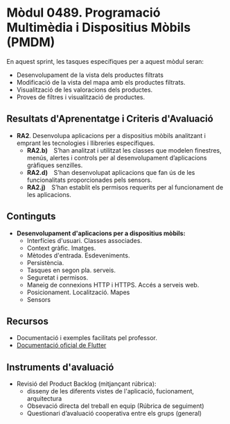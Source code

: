 # **Mòdul 0489**. Programació Multimèdia i Dispositius Mòbils (PMDM)

En aquest sprint, les tasques específiques per a aquest mòdul seran:

* Desenvolupament de la vista dels productes filtrats
* Modificació de la vista del mapa amb els productes filtrats.
* Visualització de les valoracions dels productes.
* Proves de filtres i visualització de productes.

## Resultats d'Aprenentatge i Criteris d'Avaluació

* **RA2**. Desenvolupa aplicacions per a dispositius mòbils analitzant i emprant les tecnologies i llibreries específiques.
    * **RA2.b)** S’han analitzat i utilitzat les classes que modelen finestres, menús, alertes i controls per al desenvolupament d’aplicacions gràfiques senzilles.
    * **RA2.d)** S’han desenvolupat aplicacions que fan ús de les funcionalitats proporcionades pels sensors.
    * **RA2.j)** S’han establit els permisos requerits per al funcionament de les aplicacions.

## Continguts

* **Desenvolupament d'aplicacions per a dispositius mòbils:**
    * Interfícies d'usuari. Classes associades.
    * Context gràfic. Imatges.
    * Mètodes d'entrada. Esdeveniments.
    * Persistència.
    * Tasques en segon pla. serveis.
    * Seguretat i permisos.
    * Maneig de connexions HTTP i HTTPS. Accés a serveis web.
    * Posicionament. Localització. Mapes
    * Sensors

## Recursos

* Documentació i exemples facilitats pel professor.
* [Documentació oficial de Flutter](https://docs.flutter.dev/)

## Instruments d'avaluació

* Revisió del Product Backlog (mitjançant rúbrica):  
    * disseny de les diferents vistes de l'aplicació, fucionament, arquitectura
    * Obsevació directa del treball en equip (Rúbrica de seguiment)
    * Questionari d’avaluació cooperativa entre els grups (general)




